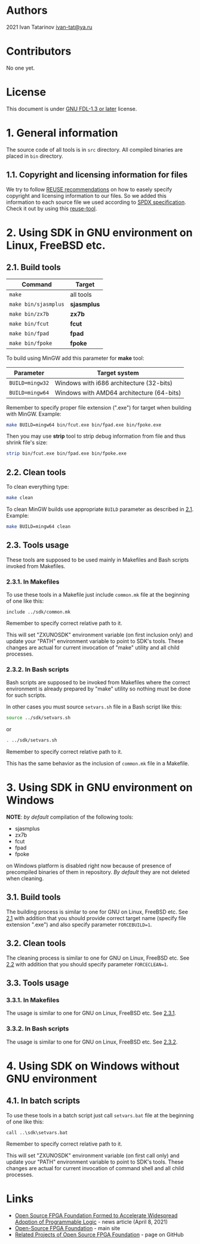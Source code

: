 # Authors

2021 Ivan Tatarinov <ivan-tat@ya.ru>

# Contributors

No one yet.

# License

This document is under [GNU FDL-1.3 or later](http://www.gnu.org/licenses/fdl-1.3.html) license.

# 1. General information

The source code of all tools is in `src` directory. All compiled binaries are placed in `bin` directory.

## 1.1. Copyright and licensing information for files

We try to follow [REUSE recommendations](https://reuse.software/tutorial/) on how to easely specify copyright and licensing information to our files.
So we added this information to each source file we used according to [SPDX specification](https://spdx.dev/specifications/).
Check it out by using this [reuse-tool](https://github.com/fsfe/reuse-tool).

# 2. Using SDK in GNU environment on Linux, FreeBSD etc.

## 2.1. Build tools

Command | Target
----|----
`make` | all tools
`make bin/sjasmplus` | **sjasmplus**
`make bin/zx7b` | **zx7b**
`make bin/fcut` | **fcut**
`make bin/fpad` | **fpad**
`make bin/fpoke` | **fpoke**

To build using MinGW add this parameter for **make** tool:

Parameter | Target system
----|----
`BUILD=mingw32` | Windows with i686 architecture (32-bits)
`BUILD=mingw64` | Windows with AMD64 architecture (64-bits)

Remember to specify proper file extension (".exe") for target when building with MinGW. Example:

```bash
make BUILD=mingw64 bin/fcut.exe bin/fpad.exe bin/fpoke.exe
```

Then you may use **strip** tool to strip debug information from file and thus shrink file's size:

```bash
strip bin/fcut.exe bin/fpad.exe bin/fpoke.exe
```

## 2.2. Clean tools

To clean everything type:

```bash
make clean
```

To clean MinGW builds use appropriate `BUILD` parameter as described in [2.1](#21-build-tools). Example:

```bash
make BUILD=mingw64 clean
```

## 2.3. Tools usage

These tools are supposed to be used mainly in Makefiles and Bash scripts invoked from Makefiles.

### 2.3.1. In Makefiles

To use these tools in a Makefile just include `common.mk` file at the beginning of one like this:

```make
include ../sdk/common.mk
```

Remember to specify correct relative path to it.

This will set "ZXUNOSDK" environment variable (on first inclusion only) and update your "PATH" environment variable to point to SDK's tools.
These changes are actual for current invocation of "make" utility and all child processes.

### 2.3.2. In Bash scripts

Bash scripts are supposed to be invoked from Makefiles where the correct environment is already prepared by "make" utility so nothing must be done for such scripts.

In other cases you must source `setvars.sh` file in a Bash script like this:

```bash
source ../sdk/setvars.sh
```

or

```bash
. ../sdk/setvars.sh
```

Remember to specify correct relative path to it.

This has the same behavior as the inclusion of `common.mk` file in a Makefile.

# 3. Using SDK in GNU environment on Windows

**NOTE**: *by default* compilation of the following tools:

* sjasmplus
* zx7b
* fcut
* fpad
* fpoke

on Windows platform is disabled right now because of presence of precompiled binaries of them in repository.
*By default* they are not deleted when cleaning.

## 3.1. Build tools

The building process is similar to one for GNU on Linux, FreeBSD etc.
See [2.1](#21-build-tools) with addition that you should provide correct target name (specify file extension ".exe") and also specify parameter `FORCEBUILD=1`.

## 3.2. Clean tools

The cleaning process is similar to one for GNU on Linux, FreeBSD etc.
See [2.2](#22-clean-tools) with addition that you should specify parameter `FORCECLEAN=1`.

## 3.3. Tools usage

### 3.3.1. In Makefiles

The usage is similar to one for GNU on Linux, FreeBSD etc.
See [2.3.1](#231-in-makefiles).

### 3.3.2. In Bash scripts

The usage is similar to one for GNU on Linux, FreeBSD etc.
See [2.3.2](#232-in-bash-scripts).

# 4. Using SDK on Windows without GNU environment

## 4.1. In batch scripts

To use these tools in a batch script just call `setvars.bat` file at the beginning of one like this:

```batch
call ..\sdk\setvars.bat
```

Remember to specify correct relative path to it.

This will set "ZXUNOSDK" environment variable (on first call only) and update your "PATH" environment variable to point to SDK's tools.
These changes are actual for current invocation of command shell and all child processes.

# Links

* [Open Source FPGA Foundation Formed to Accelerate Widespread Adoption of Programmable Logic](https://osfpga.org/osfpga-foundation-launched/) - news article (April 8, 2021)
* [Open-Source FPGA Foundation](https://osfpga.org/) - main site
* [Related Projects of Open Source FPGA Foundation](https://github.com/os-fpga/open-source-fpga-resource) - page on GitHub
